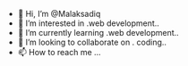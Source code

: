 - 👋 Hi, I’m @Malaksadiq
- 👀 I’m interested in .web development..
- 🌱 I’m currently learning .web development..
- 💞️ I’m looking to collaborate on . coding..
- 📫 How to reach me ...

<!---
Malaksadiq/Malaksadiq is a ✨ special ✨ repository because its `README.md` (this file) appears on your GitHub profile.
You can click the Preview link to take a look at your changes.
--->
